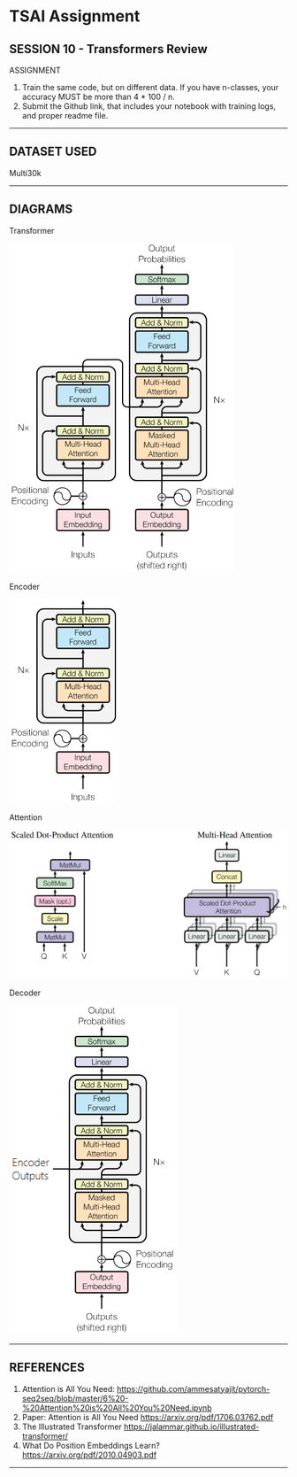 # TSAI Assignment

## SESSION 10 - Transformers Review

ASSIGNMENT

1. Train the same code, but on different data. If you have n-classes, your accuracy MUST be more than 4 \* 100 / n.
2. Submit the Github link, that includes your notebook with training logs, and proper readme file.

---

## DATASET USED

Multi30k

---

## DIAGRAMS

Transformer

![Transformer](assets/transformer.png)

Encoder

![Encoder](assets/encoder.png)

Attention

![Transformer](assets/attention.png)

Decoder

![Transformer](assets/decoder.png)

---

## REFERENCES

1. Attention is All You Need: <https://github.com/ammesatyajit/pytorch-seq2seq/blob/master/6%20-%20Attention%20is%20All%20You%20Need.ipynb>
2. Paper: Attention is All You Need <https://arxiv.org/pdf/1706.03762.pdf>
3. The Illustrated Transformer
   <https://jalammar.github.io/illustrated-transformer/>
4. What Do Position Embeddings Learn? <https://arxiv.org/pdf/2010.04903.pdf>

---
